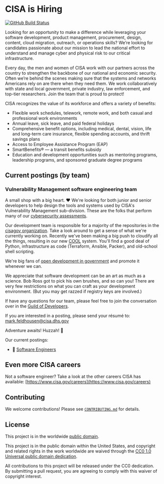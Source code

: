 # CISA is Hiring #

[![GitHub Build Status](https://github.com/cisagov/join-cisagov/workflows/build/badge.svg)](https://github.com/cisagov/join-cisagov/actions)

Looking for an opportunity to make a difference while leveraging your software
development, product management, procurement, design, content, cloud migration,
outreach, or operations skills? We’re looking for candidates passionate about
our mission to lead the national effort to understand and manage cyber and
physical risk to our critical infrastructure.

Every day, the men and women of CISA work with our partners across the country
to strengthen the backbone of our national and economic security. Often we’re
behind the scenes making sure that the systems and networks Americans rely on
are there when they need them. We work collaboratively with state and local
government, private industry, law enforcement, and top-tier researchers. Join
the team that is proud to protect!

CISA recognizes the value of its workforce and offers a variety of benefits:

* Flexible work schedules, telework, remote work, and both casual and
  professional work environments
* Annual leave, sick leave, and paid federal holidays
* Comprehensive benefit options, including medical, dental, vision, life and
  long-term care insurance, flexible spending accounts, and thrift savings plans
* Access to Employee Assistance Program (EAP)
* SmartBenefits® — a transit benefits subsidy
* Education and development opportunities such as mentoring programs, leadership
  programs, and sponsored graduate degree programs

## Current postings (by team) ##

### Vulnerability Management software engineering team ###

A small shop with a big heart. ❤️ We're looking for both junior and senior
developers to help design the tools and systems used by CISA's Vulnerability
Management sub-division.  These are the folks that perform many of our
[cybersecurity assessments](https://www.cisa.gov/cyber-resource-hub).

Our development team is responsible for a majority of the repositories in the
[cisagov organization](https://github.com/cisagov). Take a look around to get a
sense of what we're currently working on.  Recently we've been making a big
push to cloudify all the things, resulting in our new
[COOL](https://github.com/cisagov/cool-system) system. You'll find a good deal
of Python, infrastructure as code (Terraform, Ansible, Packer), and old-school
shell scripting.

We're big fans of [open development in
government](https://digital.gov/communities/open-source/) and promote it
whenever we can.

We appreciate that software development can be an art as much as a science.  Bob
Ross got to pick his own brushes, and so can you!  There are very few
restrictions on what you can craft as your development environment. (But you may
get razzed if registry keys are involved.)

If have any questions for our team, please feel free to join the conversation
over in the [Guild of
Developers](https://github.com/cisagov/development-guide/discussions).

If you are interested in a posting, please send your résumé to: [mark.feldhousen@cisa.dhs.gov](mailto:mark.feldhousen@cisa.dhs.gov)

Adventure awaits!  Huzzah! 🤺

Our current postings:

* 🌟 [Software Engineers](postings/vm_software_engineer.md)

## Even more CISA careers ##

Not a software engineer?  Take a look at the other careers CISA has available:
[https://www.cisa.gov/careers](https://www.cisa.gov/careers)

## Contributing ##

We welcome contributions!  Please see [`CONTRIBUTING.md`](CONTRIBUTING.md) for
details.

## License ##

This project is in the worldwide [public domain](LICENSE).

This project is in the public domain within the United States, and
copyright and related rights in the work worldwide are waived through
the [CC0 1.0 Universal public domain
dedication](https://creativecommons.org/publicdomain/zero/1.0/).

All contributions to this project will be released under the CC0
dedication. By submitting a pull request, you are agreeing to comply
with this waiver of copyright interest.
